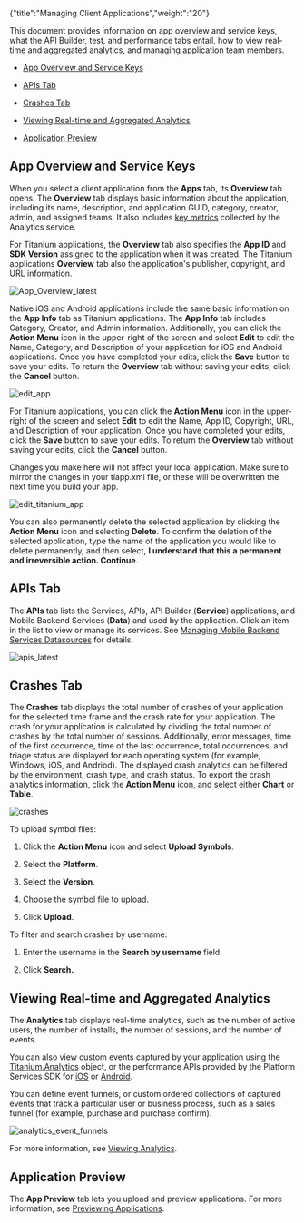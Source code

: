 {"title":"Managing Client Applications","weight":"20"}

This document provides information on app overview and service keys, what the API Builder, test, and performance tabs entail, how to view real-time and aggregated analytics, and managing application team members.

* [App Overview and Service Keys](#AppOverviewandServiceKeys)

* [APIs Tab](#APIsTab)

* [Crashes Tab](#CrashesTab)

* [Viewing Real-time and Aggregated Analytics](#AnalyticsViewingReal-timeandAggregatedAnalytics)

* [Application Preview](#ApplicationPreview)


## App Overview and Service Keys

When you select a client application from the **Apps** tab, its **Overview** tab opens. The **Overview** tab displays basic information about the application, including its name, description, and application GUID, category, creator, admin, and assigned teams. It also includes [key metrics](/docs/appc/Appcelerator_Dashboard/Appcelerator_Dashboard_Guide/Managing_Applications/Viewing_Metrics/) collected by the Analytics service.

For Titanium applications, the **Overview** tab also specifies the **App ID** and **SDK Version** assigned to the application when it was created. The Titanium applications **Overview** tab also the application's publisher, copyright, and URL information.

![App_Overview_latest](/Images/appc/download/attachments/60145239/App_Overview_latest.png)

Native iOS and Android applications include the same basic information on the **App Info** tab as Titanium applications. The **App Info** tab includes Category, Creator, and Admin information. Additionally, you can click the **Action Menu** icon in the upper-right of the screen and select **Edit** to edit the Name, Category, and Description of your application for iOS and Android applications. Once you have completed your edits, click the **Save** button to save your edits. To return the **Overview** tab without saving your edits, click the **Cancel** button.

![edit_app](/Images/appc/download/attachments/60145239/edit_app.png)

For Titanium applications, you can click the **Action Menu** icon in the upper-right of the screen and select **Edit** to edit the Name, App ID, Copyright, URL, and Description of your application. Once you have completed your edits, click the **Save** button to save your edits. To return the **Overview** tab without saving your edits, click the **Cancel** button.

Changes you make here will not affect your local application. Make sure to mirror the changes in your tiapp.xml file, or these will be overwritten the next time you build your app.

![edit_titanium_app](/Images/appc/download/attachments/60145239/edit_titanium_app.png)

You can also permanently delete the selected application by clicking the **Action Menu** icon and selecting **Delete**. To confirm the deletion of the selected application, type the name of the application you would like to delete permanently, and then select, **I understand that this a permanent and irreversible action. Continue**.

## APIs Tab

The **APIs** tab lists the Services, APIs, API Builder (**Service**) applications, and Mobile Backend Services (**Data**) and used by the application. Click an item in the list to view or manage its services. See [Managing Mobile Backend Services Datasources](/docs/appc/Appcelerator_Dashboard/Appcelerator_Dashboard_Guide/Managing_Applications/Managing_Mobile_Backend_Services_Datasources/) for details.

![apis_latest](/Images/appc/download/attachments/60145239/apis_latest.png)

## Crashes Tab

The **Crashes** tab displays the total number of crashes of your application for the selected time frame and the crash rate for your application. The crash for your application is calculated by dividing the total number of crashes by the total number of sessions. Additionally, error messages, time of the first occurrence, time of the last occurrence, total occurrences, and triage status are displayed for each operating system (for example, Windows, iOS, and Andriod). The displayed crash analytics can be filtered by the environment, crash type, and crash status. To export the crash analytics information, click the **Action Menu** icon, and select either **Chart** or **Table**.

![crashes](/Images/appc/download/attachments/60145239/crashes.png)

To upload symbol files:

1. Click the **Action Menu** icon and select **Upload Symbols**.

2. Select the **Platform**.

3. Select the **Version**.

4. Choose the symbol file to upload.

5. Click **Upload**.


To filter and search crashes by username:

1. Enter the username in the **Search by username** field.

2. Click **Search.**


## Viewing Real-time and Aggregated Analytics

The **Analytics** tab displays real-time analytics, such as the number of active users, the number of installs, the number of sessions, and the number of events.

You can also view custom events captured by your application using the [Titanium.Analytics](#!/api/Titanium.Analytics) object, or the performance APIs provided by the Platform Services SDK for [iOS](/docs/appc/AMPLIFY_Appcelerator_Services/AMPLIFY_Appcelerator_Platform_Services_How-tos/AMPLIFY_Appcelerator_Services_Native_SDKs/AMPLIFY_Appcelerator_Platform_Services_for_iOS/APS_Analytics_for_iOS/) or [Android](/docs/appc/AMPLIFY_Appcelerator_Services/AMPLIFY_Appcelerator_Platform_Services_How-tos/AMPLIFY_Appcelerator_Services_Native_SDKs/AMPLIFY_Appcelerator_Platform_Services_for_Android/APS_Analytics_for_Android/).

You can define event funnels, or custom ordered collections of captured events that track a particular user or business process, such as a sales funnel (for example, purchase and purchase confirm).

![analytics_event_funnels](/Images/appc/download/attachments/60145239/analytics_event_funnels.png)

For more information, see [Viewing Analytics](/docs/appc/Appcelerator_Dashboard/Appcelerator_Dashboard_Guide/Managing_Applications/Viewing_Analytics/).

## Application Preview

The **App Preview** tab lets you upload and preview applications. For more information, see [Previewing Applications](/docs/appc/Appcelerator_Dashboard/Appcelerator_Dashboard_Guide/Managing_Applications/Managing_Client_Applications/Previewing_Applications/).
